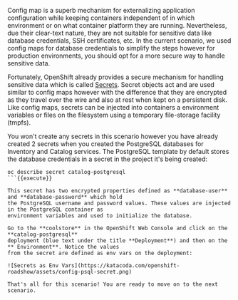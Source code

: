 Config map is a superb mechanism for externalizing application configuration while keeping 
containers independent of in which environment or on what container platform they are running. 
Nevertheless, due their clear-text nature, they are not suitable for sensitive data like 
database credentials, SSH certificates, etc. In the current scenario, we used config maps for database 
credentials to simplify the steps however for production environments, you should opt for a more 
secure way to handle sensitive data.

Fortunately, OpenShift already provides a secure mechanism for handling sensitive data which is 
called [Secrets](https://docs.openshift.com/container-platform/3.6/dev_guide/secrets.html). Secret objects act and are used 
similar to config maps however with the difference that they are encrypted as they travel over the wire 
and also at rest when kept on a persistent disk. Like config maps, secrets can be injected into 
containers a environment variables or files on the filesystem using a temporary file-storage 
facility (tmpfs).

You won't create any secrets in this scenario however you have already created 2 secrets when you created 
the PostgreSQL databases for Inventory and Catalog services. The PostgreSQL template by default stores 
the database credentials in a secret in the project it's being created:

```
oc describe secret catalog-postgresql
```{{execute}}

This secret has two encrypted properties defined as **database-user** and **database-password** which hold 
the PostgreSQL username and password values. These values are injected in the PostgreSQL container as 
environment variables and used to initialize the database.

Go to the **coolstore** in the OpenShift Web Console and click on the **catalog-postgresql**
deployment (blue text under the title **Deployment**) and then on the ** Environment**. Notice the values 
from the secret are defined as env vars on the deployment:

![Secrets as Env Vars](https://katacoda.com/openshift-roadshow/assets/config-psql-secret.png)

That's all for this scenario! You are ready to move on to the next scenario.